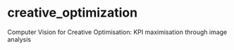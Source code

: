 # creative_optimization
Computer Vision for Creative Optimisation: KPI maximisation through image analysis
